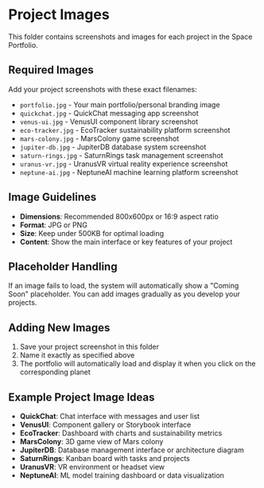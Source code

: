 # Project Images

This folder contains screenshots and images for each project in the Space Portfolio.

## Required Images

Add your project screenshots with these exact filenames:

- `portfolio.jpg` - Your main portfolio/personal branding image
- `quickchat.jpg` - QuickChat messaging app screenshot
- `venus-ui.jpg` - VenusUI component library screenshot
- `eco-tracker.jpg` - EcoTracker sustainability platform screenshot
- `mars-colony.jpg` - MarsColony game screenshot
- `jupiter-db.jpg` - JupiterDB database system screenshot
- `saturn-rings.jpg` - SaturnRings task management screenshot
- `uranus-vr.jpg` - UranusVR virtual reality experience screenshot
- `neptune-ai.jpg` - NeptuneAI machine learning platform screenshot

## Image Guidelines

- **Dimensions**: Recommended 800x600px or 16:9 aspect ratio
- **Format**: JPG or PNG
- **Size**: Keep under 500KB for optimal loading
- **Content**: Show the main interface or key features of your project

## Placeholder Handling

If an image fails to load, the system will automatically show a "Coming Soon" placeholder. You can add images gradually as you develop your projects.

## Adding New Images

1. Save your project screenshot in this folder
2. Name it exactly as specified above
3. The portfolio will automatically load and display it when you click on the corresponding planet

## Example Project Image Ideas

- **QuickChat**: Chat interface with messages and user list
- **VenusUI**: Component gallery or Storybook interface
- **EcoTracker**: Dashboard with charts and sustainability metrics
- **MarsColony**: 3D game view of Mars colony
- **JupiterDB**: Database management interface or architecture diagram
- **SaturnRings**: Kanban board with tasks and projects
- **UranusVR**: VR environment or headset view
- **NeptuneAI**: ML model training dashboard or data visualization 